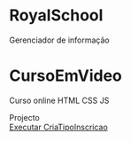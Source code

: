 # RoyalSchool
Gerenciador de informação



# CursoEmVideo
Curso online HTML CSS JS

Projecto
<br>
<a href="https://ruipimenta21.github.io/RoyalSchool/criaTipoInscricao.html">Executar CriaTipoInscricao</a>
<br>